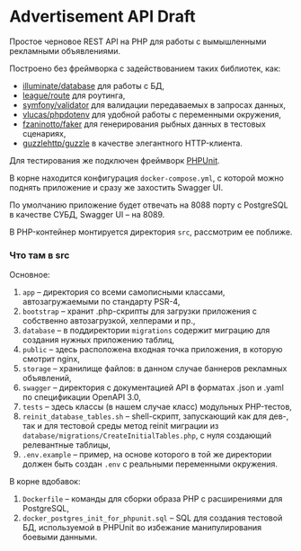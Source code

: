 # Advertisement API Draft

Простое черновое REST API на PHP для работы с вымышленными рекламными объявлениями.

Построено без фреймворка с задействованием таких библиотек, как:
- [illuminate/database](https://packagist.org/packages/illuminate/database) для работы с БД,
- [league/route](https://packagist.org/packages/league/route) для роутинга,
- [symfony/validator](https://packagist.org/packages/symfony/validator) для валидации передаваемых в запросах данных,
- [vlucas/phpdotenv](https://packagist.org/packages/vlucas/phpdotenv) для удобной работы с переменными окружения,
- [fzaninotto/faker](https://packagist.org/packages/fzaninotto/faker) для генерирования рыбных данных в тестовых сценариях,
- [guzzlehttp/guzzle](https://packagist.org/packages/guzzlehttp/guzzle) в качестве элегантного HTTP-клиента.

Для тестирования же подключен фреймворк [PHPUnit](https://packagist.org/packages/phpunit/phpunit).

В корне находится конфигурация `docker-compose.yml`, с которой можно поднять приложение и сразу же захостить Swagger UI.

По умолчанию приложение будет отвечать на 8088 порту с PostgreSQL в качестве СУБД, Swagger UI – на 8089.

В PHP-контейнер монтируется директория `src`, рассмотрим ее поближе.

### Что там в src

Основное:
1. `app` – директория со всеми самописными классами, автозагружаемыми по стандарту PSR-4,
2. `bootstrap` – хранит .php-скрипты для загрузки приложения с собственно автозагрузкой, хелперами и пр.,
3. `database` – в поддиректории `migrations` содержит миграцию для создания нужных приложению таблиц,
4. `public` – здесь расположена входная точка приложения, в которую смотрит nginx,
5. `storage` – хранилище файлов: в данном случае баннеров рекламных объявлений,
6. `swagger` – директория с документацией API в форматах .json и .yaml по спецификации OpenAPI 3.0,
7. `tests` – здесь классы (в нашем случае класс) модульных PHP-тестов,
8. `reinit_database_tables.sh` – shell-скрипт, запускающий как для дев-, так и для тестовой среды метод reinit миграции из `database/migrations/CreateInitialTables.php`, с нуля создающий релевантные таблицы,
9. `.env.example` – пример, на основе которого в той же директории должен быть создан `.env` с реальными переменными окружения.

В корне вдобавок:
1. `Dockerfile` – команды для сборки образа PHP с расширениями для PostgreSQL,
2. `docker_postgres_init_for_phpunit.sql` – SQL для создания тестовой БД, используемой в PHPUnit во избежание манипулирования боевыми данными.